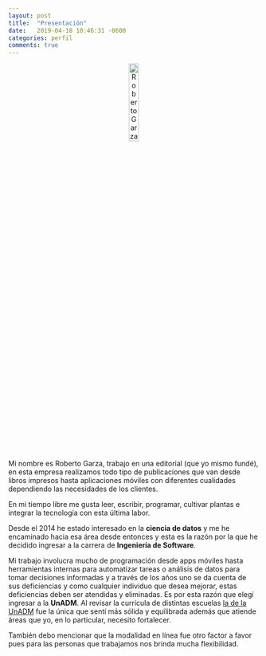 ```yaml
---
layout: post
title:  "Presentación"
date:   2019-04-18 10:46:31 -0600
categories: perfil 
comments: true
---
```


<p style="text-align:center;">
<img src="https://res.cloudinary.com/yipster/image/upload/v1542218942/IMG_20181031_094609_863_ybjpx1.jpg" alt="Roberto Garza" width="20%">
</p>

Mi nombre es Roberto Garza, trabajo en una editorial (que yo mismo fundé), en esta empresa realizamos todo tipo de publicaciones que van desde libros impresos hasta aplicaciones móviles con diferentes cualidades dependiendo las necesidades de los clientes.

En mi tiempo libre me gusta leer, escribir, programar, cultivar plantas e integrar la tecnología con esta última labor.

Desde el 2014 he estado interesado en la __ciencia de datos__ y me he encaminado hacia esa área desde entonces y esta es la razón por la que he decidido ingresar a la carrera de __Ingeniería de Software__.

Mi trabajo involucra mucho de programación desde apps móviles hasta herramientas internas para automatizar tareas o análisis de datos para tomar decisiones informadas y a través de los años uno se da cuenta de sus deficiencias y como cualquier individuo que desea mejorar, estas deficiencias deben ser atendidas y eliminadas. Es por esta razón que elegí ingresar a la __UnADM__. Al revisar la currícula de distintas escuelas [la de la UnADM](https://www.unadmexico.mx/images/descargables/MC_licenciatura/ING_DESARROLLO_SOFTWARE.pdf) fue la única que sentí más sólida y equilibrada además que atiende áreas que yo, en lo particular, necesito fortalecer.

También debo mencionar que la modalidad en línea fue otro factor a favor pues para las personas que trabajamos nos brinda mucha flexibilidad.

